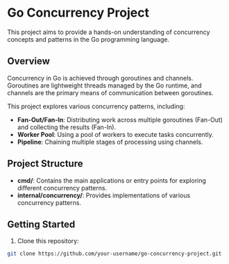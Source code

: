 # Go Concurrency Project

This project aims to provide a hands-on understanding of concurrency concepts and patterns in the Go programming language.

## Overview

Concurrency in Go is achieved through goroutines and channels. Goroutines are lightweight threads managed by the Go runtime, and channels are the primary means of communication between goroutines.

This project explores various concurrency patterns, including:

- **Fan-Out/Fan-In**: Distributing work across multiple goroutines (Fan-Out) and collecting the results (Fan-In).
- **Worker Pool**: Using a pool of workers to execute tasks concurrently.
- **Pipeline**: Chaining multiple stages of processing using channels.

## Project Structure

- **cmd/**: Contains the main applications or entry points for exploring different concurrency patterns.
- **internal/concurrency/**: Provides implementations of various concurrency patterns.

## Getting Started

1. Clone this repository:

```bash
git clone https://github.com/your-username/go-concurrency-project.git
